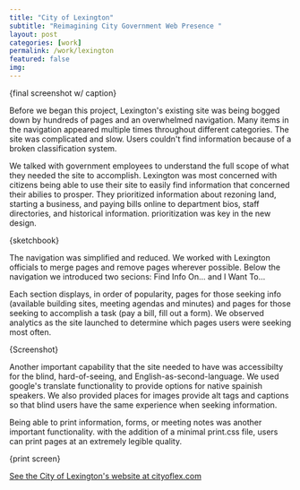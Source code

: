 ```yaml
---
title: "City of Lexington"
subtitle: "Reimagining City Government Web Presence "
layout: post
categories: [work]
permalink: /work/lexington
featured: false
img: 
---
```


{final screenshot w/ caption}

Before we began this project, Lexington's existing site was being bogged down by hundreds of pages and an overwhelmed navigation. Many items in the navigation appeared multiple times throughout different categories. The site was complicated and slow. Users couldn't find information because of a broken classification system.

We talked with government employees to understand the full scope of what they needed the site to accomplish. Lexington was most concerned with citizens being able to use their site to easily find information that concerned their abilies to prosper. They prioritized information about rezoning land, starting a business, and paying bills online to department bios, staff directories, and historical information. prioritization was key in the new design.

{sketchbook}

The navigation was simplified and reduced. We worked with Lexington officials to merge pages and remove pages wherever possible. Below the navigation we introduced two secions: Find Info On... and I Want To...

Each section displays, in order of popularity, pages for those seeking info (available building sites, meeting agendas and minutes) and pages for those seeking to accomplish a task (pay a bill, fill out a form). We observed analytics as the site launched to determine which pages users were seeking most often.

{Screenshot}

Another important capability that the site needed to have was accessibilty for the blind, hard-of-seeing, and English-as-second-language. We used google's translate functionality to provide options for native spainish speakers. We also provided places for images provide alt tags and captions so that blind users have the same experience when seeking information. 

Being able to print information, forms, or meeting notes was another important functionality. with the addition of a minimal print.css file, users can print pages at an extremely legible quality.

{print screen}

<a href="http://cityoflex.com" target="_blank" >See the City of Lexington's website at cityoflex.com</a>
